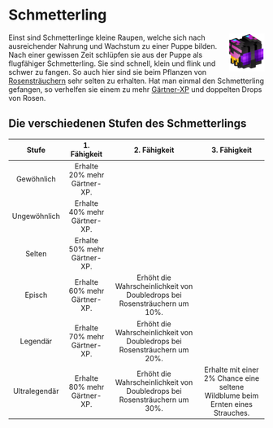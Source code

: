 # Schmetterling

<img align="right" width="70" eight="75" src="../../../assets/image/pets/Schmetterling.png">

Einst sind Schmetterlinge kleine Raupen, welche sich nach ausreichender Nahrung und Wachstum zu einer Puppe bilden. Nach einer gewissen Zeit schlüpfen sie aus der Puppe als flugfähiger Schmetterling. Sie sind schnell, klein und flink und schwer zu fangen. So auch hier sind sie beim Pflanzen von [Rosensträuchern](../../pages/pflanzen/rosen.md) sehr selten zu erhalten. Hat man einmal den Schmetterling gefangen, so verhelfen sie einem zu mehr [Gärtner-XP](../../pages/skills/gärtner.md) und doppelten Drops von Rosen.

## Die verschiedenen Stufen des Schmetterlings


| Stufe | 1. Fähigkeit | 2. Fähigkeit | 3. Fähigkeit |
|:-:|:-:|:-:|:-:|
| Gewöhnlich | Erhalte 20% mehr Gärtner-XP. |
| Ungewöhnlich | Erhalte 40% mehr Gärtner-XP. |
| Selten | Erhalte 50% mehr Gärtner-XP. |
| Episch | Erhalte 60% mehr Gärtner-XP. | Erhöht die Wahrscheinlichkeit von Doubledrops bei Rosensträuchern um 10%.|
| Legendär | Erhalte 70% mehr Gärtner-XP. | Erhöht die Wahrscheinlichkeit von Doubledrops bei Rosensträuchern um 20%. |
| Ultralegendär | Erhalte 80% mehr Gärtner-XP. | Erhöht die Wahrscheinlichkeit von Doubledrops bei Rosensträuchern um 30%. | Erhalte mit einer 2% Chance eine seltene Wildblume beim Ernten eines Strauches. |
